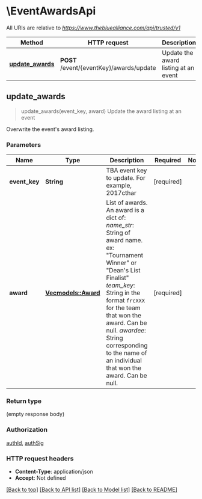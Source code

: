 # \EventAwardsApi

All URIs are relative to *https://www.thebluealliance.com/api/trusted/v1*

Method | HTTP request | Description
------------- | ------------- | -------------
[**update_awards**](EventAwardsApi.md#update_awards) | **POST** /event/{eventKey}/awards/update | Update the award listing at an event



## update_awards

> update_awards(event_key, award)
Update the award listing at an event

Overwrite the event's award listing.

### Parameters


Name | Type | Description  | Required | Notes
------------- | ------------- | ------------- | ------------- | -------------
**event_key** | **String** | TBA event key to update. For example, 2017cthar | [required] |
**award** | [**Vec<models::Award>**](Award.md) | List of awards. An award is a dict of:  *name_str*: String of award name. ex: \"Tournament Winner\" or \"Dean's List Finalist\"  *team_key*: String in the format `frcXXX` for the team that won the award. Can be null.  *awardee*: String corresponding to the name of an individual that won the award. Can be null. | [required] |

### Return type

 (empty response body)

### Authorization

[authId](../README.md#authId), [authSig](../README.md#authSig)

### HTTP request headers

- **Content-Type**: application/json
- **Accept**: Not defined

[[Back to top]](#) [[Back to API list]](../README.md#documentation-for-api-endpoints) [[Back to Model list]](../README.md#documentation-for-models) [[Back to README]](../README.md)

